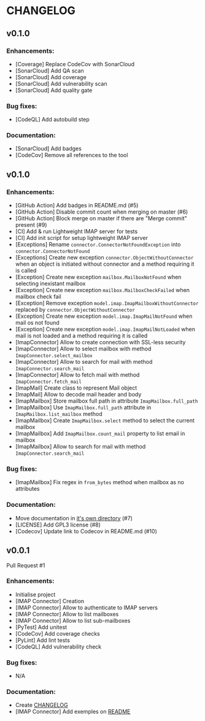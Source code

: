 # CHANGELOG

## v0.1.0

### Enhancements:
- [Coverage] Replace CodeCov with SonarCloud
- [SonarCloud] Add QA scan
- [SonarCloud] Add coverage
- [SonarCloud] Add vulnerability scan
- [SonarCloud] Add quality gate

### Bug fixes:
- [CodeQL] Add autobuild step

### Documentation:
- [SonarCloud] Add badges
- [CodeCov] Remove all references to the tool

## v0.1.0

### Enhancements:
- [GitHub Action] Add badges in README.md (#5)
- [GitHub Action] Disable commit count when merging on master (#6)
- [GitHub Action] Block merge on master if there are "Merge commit" present (#9)
- [CI] Add & run Lightweight IMAP server for tests
- [CI] Add init script for setup lightweight IMAP server
- [Exceptions] Rename `connector.ConnectorNotFoundException` into `connector.ConnectorNotFound`
- [Exceptions] Create new exception `connector.ObjectWithoutConnector` when an object is initiated without connector and a method requiring it is called
- [Exception] Create new exception `mailbox.MailboxNotFound` when selecting inexistant mailbox
- [Exception] Create new exception `mailbox.MailboxCheckFailed` when mailbox check fail
- [Exception] Remove exception `model.imap.ImapMailboxWithoutConnector` replaced by `connector.ObjectWithoutConnector`
- [Exception] Create new exception `model.imap.ImapMailNotFound` when mail os not found
- [Exception] Create new exception `model.imap.ImapMailNotLoaded` when mail is not loaded and a method requiring it is called
- [ImapConnector] Allow to create connection with SSL-less security
- [ImapConnector] Allow to select mailbox with method `ImapConnector.select_mailbox`
- [ImapConnector] Allow to search for mail with method `ImapConnector.search_mail`
- [ImapConnector] Allow to fetch mail with method `ImapConnector.fetch_mail`
- [ImapMail] Create class to represent Mail object
- [ImapMail] Allow to decode mail header and body
- [ImapMailbox] Store mailbox full path in attribute `ImapMailbox.full_path`
- [ImapMailbox] Use `ImapMailbox.full_path` attribute in `ImapMailbox.list_mailbox` method
- [ImapMailbox] Create `ImapMailbox.select` method to select the current mailbox
- [ImapMailbox] Add `ImapMailbox.count_mail` property to list email in mailbox
- [ImapMailbox] Allow to search for mail with method `ImapConnector.search_mail`

### Bug fixes:
- [ImapMailbox] Fix regex in `from_bytes` method when mailbox as no attributes

### Documentation:
- Move documentation in [it's own directory](documentation/) (#7)
- [LICENSE] Add GPL3 license (#8)
- [Codecov] Update link to Codecov in README.md (#10)

## v0.0.1

Pull Request #1

### Enhancements:
- Initialise project
- [IMAP Connector] Creation
- [IMAP Connector] Allow to authenticate to IMAP servers
- [IMAP Connector] Allow to list mailboxes
- [IMAP Connector] Allow to list sub-mailboxes
- [PyTest] Add unitest
- [CodeCov] Add coverage checks
- [PyLint] Add lint tests
- [CodeQL] Add vulnerability check

### Bug fixes:
- N/A

### Documentation:
- Create [CHANGELOG](CHANGELOG.md)
- [IMAP Connector] Add exemples on [README](README.md)
